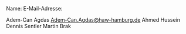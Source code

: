 Name:               E-Mail-Adresse:

Adem-Can Agdas      Adem-Can.Agdas@haw-hamburg.de
Ahmed Hussein
Dennis Sentler
Martin Brak